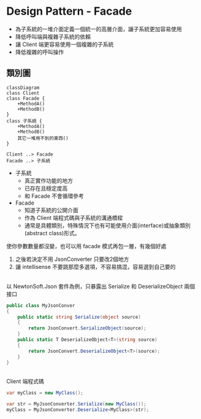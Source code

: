 # Design Pattern - Facade

+ 為子系統的一堆介面定義一個統一的高層介面，讓子系統更加容易使用
+ 降低呼叫端與複雜子系統的依賴
+ 讓 Client 端更容易使用一個複雜的子系統
+ 降低複雜的呼叫操作

## 類別圖
```mermaid
classDiagram
class Client
class Facade {
    +MethodA()
    +MethodB()
}
class 子系統 {
    +MethodA()
    +MethodB()
    其它一堆用不到的東西()
}

Client ..> Facade
Facade ..> 子系統
```

+ 子系統
  + 真正實作功能的地方
  + 已存在且穩定度高
  + 和 Facade 不會循環參考
+ Facade
  + 知道子系統的公開介面
  + 作為 Client 端程式碼與子系統的溝通橋樑
  + 通常是具體類別，特殊情況下也有可能使用介面(interface)或抽象類別(abstract class)形式。

使你參數數量都沒變，也可以用 facade 模式再包一層，有幾個好處
1. 之後若決定不用 JsonConverter 只要改2個地方
2. 讓 intellisense 不要跳那麼多選項，不容易搞混，容易選到自己要的

<br/>以 NewtonSoft.Json 套件為例，只暴露出 Serialize 和 DeserializeObject 兩個接口
```csharp
public class MyJsonConver
{
    public static string Serialize(object source)
    {
        return JsonConvert.SerializeObject(source);
    }
    public static T DeserializeObject<T>(string source)
    {
        return JsonConvert.DeserializeObject<T>(source);
    }
}
```

<br/>Client 端程式碼
```csharp
var myClass = new MyClass();

var str = MyJsonConverter.Serialize(new MyClass());
myClass = MyJsonConverter.Deserialize<MyClass>(str);
```